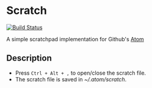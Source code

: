 # Scratch
[![Build Status](https://travis-ci.org/destradax/scratch.svg?branch=master)](https://travis-ci.org/destradax/scratch)

A simple scratchpad implementation for Github's [Atom](http://atom.io)

## Description
* Press <code>Ctrl + Alt + ,</code> to open/close the scratch file.
* The scratch file is saved in *~/.atom/scratch*.
